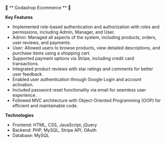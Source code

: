 🌟 ** Godashop Ecommerce ** 🌟

**Key Features**

- Implemented role-based authentication and authorization with roles and permissions, including Admin, Manager, and User. 
- Admin: Managed all aspects of the system, including products, orders, user reviews, and payments.
- User: Allowed users to browse products, view detailed descriptions, and purchase items using a shopping cart.
- Supported payment options via Stripe, including credit card transactions.
- Integrated product reviews with star ratings and comments for better user feedback.
- Enabled user authentication through Google Login and account activation.
- Included password reset functionality via email for seamless user experience.
- Followed MVC architecture with Object-Oriented Programming (OOP) for efficient and maintainable code.

**Technologies**

- Frontend: HTML, CSS, JavaScript, jQuery
- Backend: PHP, MySQL, Stripe API, OAuth
- Database: MySQL 
